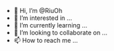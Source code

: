 - 👋 Hi, I’m @RiuOh
- 👀 I’m interested in ...
- 🌱 I’m currently learning ...
- 💞️ I’m looking to collaborate on ...
- 📫 How to reach me ...

<!---
RiuOh/RiuOh is a ✨ special ✨ repository because its `README.md` (this file) appears on your GitHub profile.
You can click the Preview link to take a look at your key
changes.
--->
